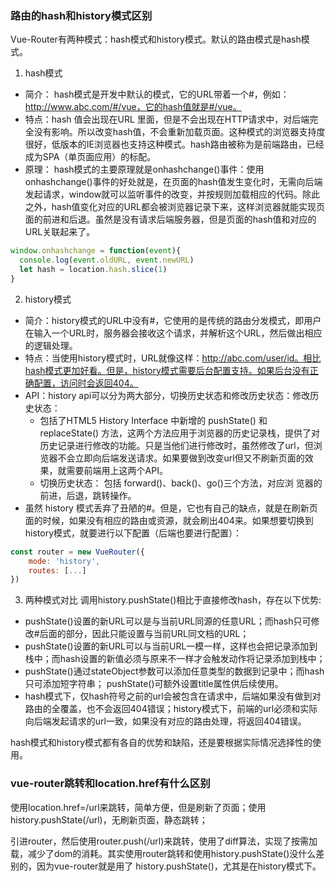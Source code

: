### 路由的hash和history模式区别
Vue-Router有两种模式：hash模式和history模式。默认的路由模式是hash模式。

1. hash模式 
- 简介： hash模式是开发中默认的模式，它的URL带着一个#，例如： http://www.abc.com/#/vue，它的hash值就是#/vue。 
- 特点：hash 值会出现在URL 里面，但是不会出现在HTTP请求中，对后端完全没有影响。所以改变hash值，不会重新加载页面。这种模式的浏览器支持度很好，低版本的IE浏览器也支持这种模式。hash路由被称为是前端路由，已经成为SPA（单页面应用）的标配。 
- 原理： hash模式的主要原理就是onhashchange()事件：使用onhashchange()事件的好处就是，在页面的hash值发生变化时，无需向后端发起请求，window就可以监听事件的改变，并按规则加载相应的代码。除此之外，hash值变化对应的URL都会被浏览器记录下来，这样浏览器就能实现页面的前进和后退。虽然是没有请求后端服务器，但是页面的hash值和对应的URL关联起来了。
```javascript
window.onhashchange = function(event){
  console.log(event.oldURL, event.newURL)
  let hash = location.hash.slice(1)
}
```

2. history模式
- 简介：history模式的URL中没有#，它使用的是传统的路由分发模式，即用户在输入一个URL时，服务器会接收这个请求，并解析这个URL，然后做出相应的逻辑处理。
- 特点：当使用history模式时，URL就像这样：http://abc.com/user/id。相比hash模式更加好看。但是，history模式需要后台配置支持。如果后台没有正确配置，访问时会返回404。 
- API：history api可以分为两大部分，切换历史状态和修改历史状态：修改历史状态： 
  - 包括了HTML5 History Interface 中新增的 pushState() 和 replaceState() 方法，这两个方法应用于浏览器的历史记录栈，提供了对历史记录进行修改的功能。只是当他们进行修改时，虽然修改了url，但浏览器不会立即向后端发送请求。如果要做到改变url但又不刷新页面的效果，就需要前端用上这两个API。
  - 切换历史状态： 包括 forward()、back()、go()三个方法，对应浏 览器的前进，后退，跳转操作。
- 虽然 history 模式丢弃了丑陋的#。但是，它也有自己的缺点，就是在刷新页面的时候，如果没有相应的路由或资源，就会刷出404来。如果想要切换到history模式，就要进行以下配置（后端也要进行配置）：
```javascript
const router = new VueRouter({
    mode: 'history',
    routes: [...]
})
```

3. 两种模式对比 
调用history.pushState()相比于直接修改hash，存在以下优势: 
- pushState()设置的新URL可以是与当前URL同源的任意URL；而hash只可修改#后面的部分，因此只能设置与当前URL同文档的URL；
- pushState()设置的新URL可以与当前URL一模一样，这样也会把记录添加到栈中；而hash设置的新值必须与原来不一样才会触发动作将记录添加到栈中；
- pushState()通过stateObject参数可以添加任意类型的数据到记录中；而hash只可添加短字符串； pushState()可额外设置title属性供后续使用。 
- hash模式下，仅hash符号之前的url会被包含在请求中，后端如果没有做到对路由的全覆盖，也不会返回404错误；history模式下，前端的url必须和实际向后端发起请求的url一致，如果没有对应的路由处理，将返回404错误。

hash模式和history模式都有各自的优势和缺陷，还是要根据实际情况选择性的使用。

### vue-router跳转和location.href有什么区别
使用location.href=/url来跳转，简单方便，但是刷新了页面；使用history.pushState(/url)，无刷新页面，静态跳转；

引进router，然后使用router.push(/url)来跳转，使用了diff算法，实现了按需加载，减少了dom的消耗。其实使用router跳转和使用history.pushState()没什么差别的，因为vue-router就是用了 history.pushState()，尤其是在history模式下。